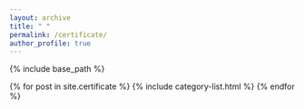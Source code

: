 ```yaml
---
layout: archive
title: " "
permalink: /certificate/
author_profile: true
---
```


{% include base_path %}


{% for post in site.certificate %}
  {% include category-list.html %}
{% endfor %}
